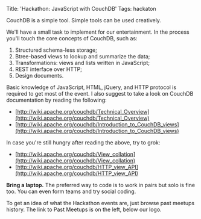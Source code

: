 Title: 'Hackathon: JavaScript with CouchDB'
Tags: hackaton

CouchDB is a simple tool. Simple tools can be used creatively.

We'll have a small task to implement for our entertainment. In the process you'll touch the core concepts of CouchDB, such as:

1. Structured schema-less storage;
2. Btree-based views to lookup and summarize the data;
3. Transformations: views and lists written in JavaScript;
4. REST interface over HTTP;
5. Design documents.

Basic knowledge of JavaScript, HTML, jQuery, and HTTP protocol is required to get most of the event. I also suggest to take a look on CouchDB documentation by reading the following:

* [http://wiki.apache.org/couchdb/Technical_Overview](http://wiki.apache.org/couchdb/Technical_Overview)
* [http://wiki.apache.org/couchdb/Introduction_to_CouchDB_views](http://wiki.apache.org/couchdb/Introduction_to_CouchDB_views)

In case you're still hungry after reading the above, try to grok:

* [http://wiki.apache.org/couchdb/View_collation](http://wiki.apache.org/couchdb/View_collation)
* [http://wiki.apache.org/couchdb/HTTP_view_API](http://wiki.apache.org/couchdb/HTTP_view_API)

**Bring a laptop.** The preferred way to code is to work in pairs but solo is fine too. You can even form teams and try social coding.

To get an idea of what the Hackathon events are, just browse past meetups history. The link to Past Meetups is on the left, below our logo.
